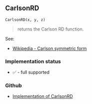 ## CarlsonRD

```
CarlsonRD(x, y, z)
```

> returns the Carlson RD function.

See:  
* [Wikipedia - Carlson symmetric form](https://en.wikipedia.org/wiki/Carlson_symmetric_form)  
 

### Implementation status

* &#x2705; - full supported

### Github

* [Implementation of CarlsonRD](https://github.com/axkr/symja_android_library/blob/master/symja_android_library/matheclipse-core/src/main/java/org/matheclipse/core/builtin/EllipticIntegrals.java#L170) 
